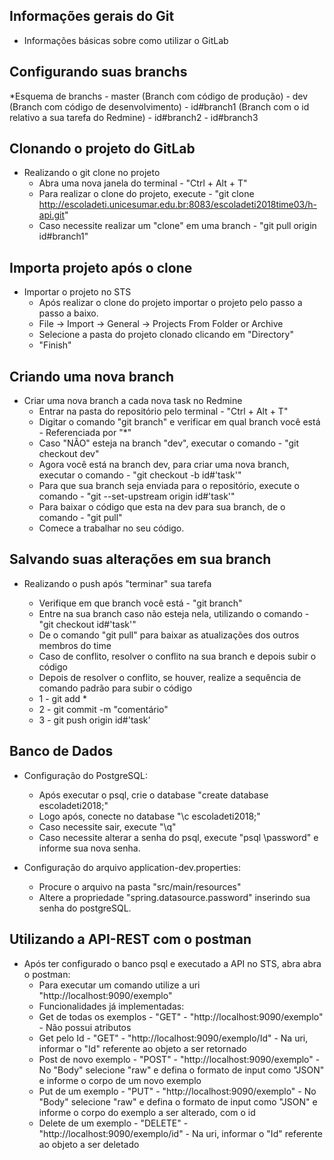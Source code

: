 ## Informações gerais do Git
* Informações básicas sobre como utilizar o GitLab

## Configurando suas branchs
*Esquema de branchs
    - master (Branch com código de produção)
      - dev (Branch com código de desenvolvimento)
		    - id#branch1 (Branch com o id relativo a sua tarefa do Redmine)
		    - id#branch2
		    - id#branch3

## Clonando o projeto do GitLab    
* Realizando o git clone no projeto
    - Abra uma nova janela do terminal - "Ctrl + Alt + T"
    - Para realizar o clone do projeto, execute - "git clone http://escoladeti.unicesumar.edu.br:8083/escoladeti2018time03/h-api.git"
    - Caso necessite realizar um "clone" em uma branch - "git pull origin id#branch1"
    
## Importa projeto após o clone
* Importar o projeto no STS
    - Após realizar o clone do projeto importar o projeto pelo passo a passo a baixo.
    - File -> Import -> General -> Projects From Folder or Archive
    - Selecione a pasta do projeto clonado clicando em "Directory"
    - "Finish"

## Criando uma nova branch
* Criar uma nova branch a cada nova task no Redmine
    - Entrar na pasta do repositório pelo terminal - "Ctrl + Alt + T"
    - Digitar o comando "git branch" e verificar em qual branch você está - Referenciada por "*"
    - Caso "NÃO" esteja na branch "dev", executar o comando - "git checkout dev"
    - Agora você está na branch dev, para criar uma nova branch, executar o comando - "git checkout -b id#'task'" 
    - Para que sua branch seja enviada para o repositório, execute o comando - "git --set-upstream origin id#'task'"
    - Para baixar o código que esta na dev para sua branch, de o comando - "git pull"
    - Comece a trabalhar no seu código.

## Salvando suas alterações em sua branch
* Realizando o push após "terminar" sua tarefa

    - Verifique em que branch você está - "git branch"
    - Entre na sua branch caso não esteja nela, utilizando o comando - "git checkout id#'task'"
    - De o comando "git pull" para baixar as atualizações dos outros membros do time 
    - Caso de conflito, resolver o conflito na sua branch e depois subir o código
    - Depois de resolver o conflito, se houver, realize a sequência de comando padrão para subir o código 
    - 1 - git add * 
    - 2 - git commit -m "comentário"
    - 3 - git push origin id#'task'

## Banco de Dados
* Configuração do PostgreSQL:
    - Após executar o psql, crie o database "create database escoladeti2018;"
    - Logo após, conecte no database "\c escoladeti2018;"
    - Caso necessite sair, execute "\q"
    - Caso necessite alterar a senha do psql, execute "psql \password" e informe sua nova senha.

* Configuração do arquivo application-dev.properties:
    - Procure o arquivo na pasta "src/main/resources"
    - Altere a propriedade "spring.datasource.password" inserindo sua senha do postgreSQL.

## Utilizando a API-REST com o postman
* Após ter configurado o banco psql e executado a API no STS, abra abra o postman:
    - Para executar um comando utilize a uri "http://localhost:9090/exemplo"
    - Funcionalidades já implementadas:
    - Get de todas os exemplos - "GET" - "http://localhost:9090/exemplo" - Não possui atributos
    - Get pelo Id - "GET" - "http://localhost:9090/exemplo/Id" - Na uri, informar o "Id" referente ao objeto a ser retornado
    - Post de novo exemplo - "POST" - "http://localhost:9090/exemplo" - No "Body" selecione "raw" e defina o formato de input como "JSON" e informe o corpo de um novo exemplo
    - Put de um exemplo - "PUT" - "http://localhost:9090/exemplo" - No "Body" selecione "raw" e defina o formato de input como "JSON" e informe o corpo do exemplo a ser alterado, com o id
    - Delete de um exemplo - "DELETE" - "http://localhost:9090/exemplo/id" - Na uri, informar o "Id" referente ao objeto a ser deletado






